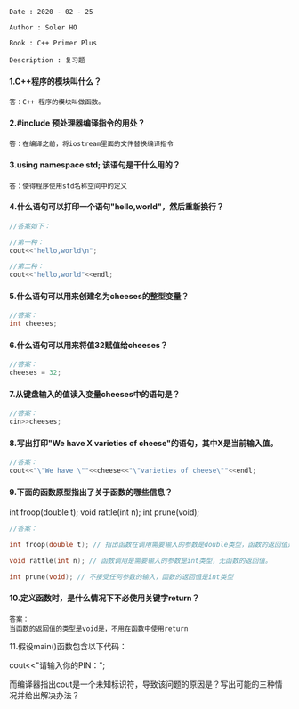 ```
Date : 2020 - 02 - 25

Author : Soler HO

Book : C++ Primer Plus
 
Description : 复习题
```
#### 1.C++程序的模块叫什么？
```
答：C++ 程序的模块叫做函数。
```

#### 2.#include<iostream> 预处理器编译指令的用处？
```
答：在编译之前，将iostream里面的文件替换编译指令
```

#### 3.using namespace std; 该语句是干什么用的？
```
答：使得程序使用std名称空间中的定义
```

#### 4.什么语句可以打印一个语句"hello,world"，然后重新换行？
```cpp
//答案如下：

//第一种：
cout<<"hello,world\n";

//第二种：
cout<<"hello,world"<<endl;
```


#### 5.什么语句可以用来创建名为cheeses的整型变量？
```cpp
//答案：
int cheeses;
```


#### 6.什么语句可以用来将值32赋值给cheeses？
```cpp
//答案：
cheeses = 32;
```


#### 7.从键盘输入的值读入变量cheeses中的语句是？
```cpp
//答案：
cin>>cheeses;
```


#### 8.写出打印"We have X varieties of cheese"的语句，其中X是当前输入值。
```cpp
//答案：
cout<<"\"We have \""<<cheese<<"\"varieties of cheese\""<<endl;

```

#### 9.下面的函数原型指出了关于函数的哪些信息？
int froop(double t);
void rattle(int n);
int prune(void);
```cpp
//答案：

int froop(double t); // 指出函数在调用需要输入的参数是double类型，函数的返回值是一个int类型。

void rattle(int n); // 函数调用是需要输入的参数是int类型，无函数的返回值。

int prune(void); // 不接受任何参数的输入，函数的返回值是int类型

```


#### 10.定义函数时，是什么情况下不必使用关键字return？
```
答案：
当函数的返回值的类型是void是，不用在函数中使用return
````


11.假设main()函数包含以下代码：

cout<<"请输入你的PIN：";

而编译器指出cout是一个未知标识符，导致该问题的原因是？写出可能的三种情况并给出解决办法？

